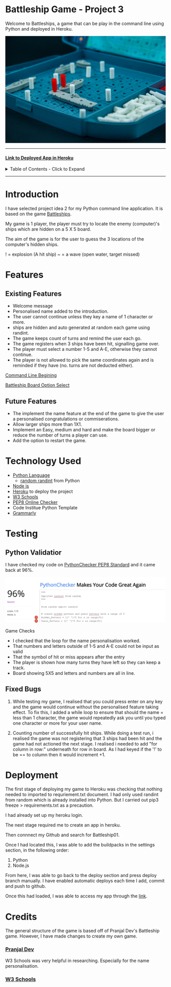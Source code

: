 # **Battleship Game - Project 3**

Welcome to Battleships, a game that can be play in the command line using Python and deployed in Heroku.

![Battleships](/images/battleshipWelcomeImage.jpg)

-----

#### [Link to Deployed App in Heroku](https://battleship01.herokuapp.com/)

<details>
<summary>
Table of Contents - Click to Expand
</summary>

- [Introduction](#introduction)
- [Feature](#features)
- [Technology Used](#technology-used)
- [Testing](#)
- [Deployment](#structure)
- [Credits](#credits)

</details>

-----

# Introduction

I have selected project idea 2 for my Python command line application. It is based on the game [Battleships](https://en.wikipedia.org/wiki/Battleship_(game)).

My game is 1 player, the player must try to locate the enemy (computer)'s ships which are hidden on a 5 X 5 board.

The aim of the game is for the user to guess the 3 locations of the computer's hidden ships. 

! = explosion (A hit ship)
~ = a wave (open water, target missed)

# Features 

## Existing Features
* Welcome message
* Personalised name added to the introduction. 
* The user cannot continue unless they key a name of 1 character or more. 
* ships are hidden and auto generated at random each game using randint.
* The game keeps count of turns and remind the user each go. 
* The game registers when 3 ships have been hit, signalling game over. 
* The player must select a number 1-5 and A-E, otherwise they cannot continue. 
* The player is not allowed to pick the same coordinates again and is reminded if they have (no. turns are not deducted either).

[Command Line Begining](/images/commandLine1.png)

[Battleship Board Option Select](/images/FirstEntry1.png)

## Future Features
* The implement the name feature at the end of the game to give the user a personalised congratulations or commiserations. 
* Allow larger ships more than 1X1.
* Implement an Easy, medium and hard and make the board bigger or reduce the number of turns a player can use.
* Add the option to restart the game.

# Technology Used

* [Python Language](https://www.python.org/)
    - [random randint](https://www.w3schools.com/python/ref_random_randint.asp) from Python
* [Node js](https://nodejs.org/en/)
* [Heroku](https://id.heroku.com) to deploy the project
* [W3 Schools]() 
* [PEP8 Online Checker](https://www.pythonchecker.com/)
* Code Institue Python Template
* [Grammarly](https://www.grammarly.com/a?utm_source=google&utm_medium=cpc&utm_campaign=brand_core_row&utm_content=brandcorerow&utm_term=grammarly&matchtype=e&placement=&network=gt%7d&network=g&gclid=CjwKCAjwzY2bBhB6EiwAPpUpZlsGqYATQkfUFW8wozDtRB9oeULmkiNT00iSLkwm9qYXjWWB4XjZPRoCE0MQAvD_BwE&gclsrc=aw.ds)

# Testing 

## Python Validatior 

I have checked my code on [PythonChecker PEP8 Standard](https://www.pythonchecker.com/) and it came back at 96%.

![PythonChecker](/images/PythonChecker.png)

Game Checks

* I checked that the loop for the name personalisation worked. 
* That numbers and letters outside of 1-5 and A-E could not be input as valid
* That the symbol of hit or miss appears after the entry
* The player is shown how many turns they have left so they can keep a track.
* Board showing 5X5 and letters and numbers are all in line. 

## Fixed Bugs 

1. While testing my game, I realised that you could press enter on any key and the game would continue without the personalised feature taking effect. To fix this, I added a while loop to ensure that should the name = less than 1 character, the game would repeatedly ask you until you typed one character or more for your user name. 

2. Counting number of successfully hit ships. While doing a test run, i realised the game was not registering that 3 ships had been hit and the game had not actioned the next stage. I realised i needed to add "for column in row:" underneath for row in board. As I had keyed if the '!' to be == to column then it would increment +1. 

# Deployment

The first stage of deploying my game to Heroku was checking that nothing needed to imported to requriement.txt document. I had only used randint from random which is already installed into Python. But I carried out pip3 freeze > requirements.txt as a precaution. 

I had already set up my heroku login. 

The next stage required me to create an app in heroku.

Then connnect my Github and search for Battleship01. 

Once I had located this, I was able to add the buildpacks in the settings section, in the following order:
1. Python
2. Node.js

From here, I was able to go back to the deploy section and press deploy branch manually. I have enabled automatic deploys each time I add, commit and push to github. 

Once this had loaded, I was able to access my app through the [link](https://battleship01.herokuapp.com/).

# Credits

The general structure of the game is based off of Pranjal Dev's Battleship game.
However, I have made changes to create my own game.
### [Pranjal Dev](https://copyassignment.com/battleship-game-code-in-python/)

W3 Schools was very helpful in researching. Especially for the name personalisation. 
### [W3 Schools](https://www.w3schools.com/python/ref_func_input.asp)